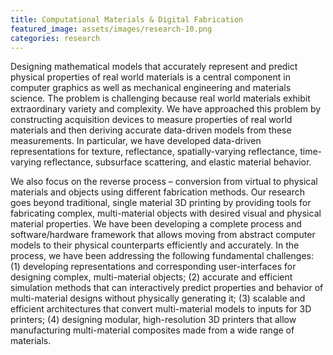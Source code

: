 ```yaml
---
title: Computational Materials & Digital Fabrication
featured_image: assets/images/research-10.png
categories: research
---
```


Designing mathematical models that accurately represent and predict physical properties of real world materials is a central component in computer graphics as well as mechanical engineering and materials science. The problem is challenging because real world materials exhibit extraordinary variety and complexity. We have approached this problem by constructing acquisition devices to measure properties of real world materials and then deriving accurate data-driven models from these measurements. In particular, we have developed data-driven representations for texture, reflectance, spatially-varying reflectance, time-varying reflectance, subsurface scattering, and elastic material behavior.

We also focus on the reverse process – conversion from virtual to physical materials and objects using different fabrication methods. Our research goes beyond traditional, single material 3D printing by providing tools for fabricating complex, multi-material objects with desired visual and physical material properties. We have been developing a complete process and software/hardware framework that allows moving from abstract computer models to their physical counterparts efficiently and accurately. In the process, we have been addressing the following fundamental challenges: (1) developing representations and corresponding user-interfaces for designing complex, multi-material objects; (2) accurate and efficient simulation methods that can interactively predict properties and behavior of multi-material designs without physically generating it; (3) scalable and efficient architectures that convert multi-material models to inputs for 3D printers; (4) designing modular, high-resolution 3D printers that allow manufacturing multi-material composites made from a wide range of materials.
